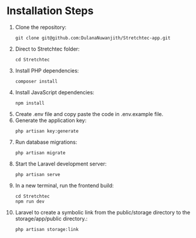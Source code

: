 <h1>Installation Steps</h1>

<ol>
  <li>Clone the repository:
    <pre><code>git clone git@github.com:DulanaNuwanjith/Stretchtec-app.git</code></pre>
  </li>
  
  <li>Direct to Stretchtec folder:
    <pre><code>cd Stretchtec</code></pre>
  </li>

  <li>Install PHP dependencies:
    <pre><code>composer install</code></pre>
  </li>

  <li>Install JavaScript dependencies:
    <pre><code>npm install</code></pre>
  </li>

  <li>Create .env file and copy paste the code in .env.example file.</li>
  
  <li>Generate the application key:
    <pre><code>php artisan key:generate</code></pre>
  </li>

  <li>Run database migrations:
    <pre><code>php artisan migrate</code></pre>
  </li>

  <li>Start the Laravel development server:
    <pre><code>php artisan serve</code></pre>
  </li>

  <li>In a new terminal, run the frontend build:
    <pre><code>cd Stretchtec
npm run dev</code></pre>
  </li>

  <li>Laravel to create a symbolic link from the public/storage directory to the storage/app/public directory.:
    <pre><code>php artisan storage:link</code></pre>
  </li>
</ol>
